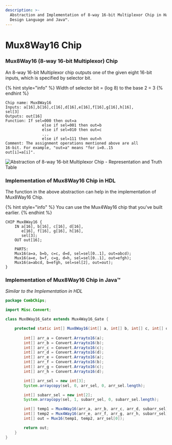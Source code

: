 ```yaml
---
description: >-
  Abstraction and Implementation of 8-way 16-bit Multiplexor Chip in Hardware
  Design Language and Java™.
---
```


# Mux8Way16 Chip

### Mux8Way16 (8-way 16-bit Multiplexor) Chip

An 8-way 16-bit Multiplexor chip outputs one of the given eight 16-bit inputs, which is specified by selector bit.

{% hint style="info" %}
Width of selector bit = (log 8) to the base 2 = 3
{% endhint %}

```nand2tetris-hdl
Chip name: Mux8Way16
Inputs: a[16],b[16],c[16],d[16],e[16],f[16],g[16],h[16],
sel[3]
Outputs: out[16]
Function: If sel=000 then out=a 
                else if sel=001 then out=b
                else if sel=010 then out=c
                ... 
                else if sel=111 then out=h
Comment: The assignment operations mentioned above are all
16-bit. For example, "out=a" means "for i=0..15
out[i]=a[i]".
```

![Abstraction of 8-way 16-bit Multiplexor Chip - Representation and Truth Table](https://www.tutorialspoint.com/digital\_circuits/images/8\_1\_multiplexer.jpg)

### Implementation of Mux8Way16 Chip in HDL

The function in the above abstraction can help in the implementation of Mux8Way16 Chip.

{% hint style="info" %}
You can use the Mux4Way16 chip that you've built earlier.
{% endhint %}

```nand2tetris-hdl
CHIP Mux8Way16 {
    IN a[16], b[16], c[16], d[16],
       e[16], f[16], g[16], h[16],
       sel[3];
    OUT out[16];

    PARTS:
    Mux16(a=a, b=b, c=c, d=d, sel=sel[0..1], out=abcd);
    Mux16(a=e, b=f, c=g, d=h, sel=sel[0..1], out=efgh);
    Mux16(a=abcd, b=efgh, sel=sel[2], out=out);
}
```

### Implementation of Mux8Way16 Chip in Java™

_Similar to the Implementation in HDL_

```java
package CombChips;

import Misc.Convert;

class Mux8Way16_Gate extends Mux4Way16_Gate {

    protected static int[] Mux8Way16(int[] a, int[] b, int[] c, int[] d, int[] e, int[] f, int[] g, int[] h, int[] sel) {
                
        int[] arr_a = Convert.Arrayto16(a);
        int[] arr_b = Convert.Arrayto16(b);
        int[] arr_c = Convert.Arrayto16(c);
        int[] arr_d = Convert.Arrayto16(d);
        int[] arr_e = Convert.Arrayto16(a);
        int[] arr_f = Convert.Arrayto16(b);
        int[] arr_g = Convert.Arrayto16(c);
        int[] arr_h = Convert.Arrayto16(d);

        int[] arr_sel = new int[3];
        System.arraycopy(sel, 0, arr_sel, 0, arr_sel.length);

        int[] subarr_sel = new int[2];
        System.arraycopy(sel, 1, subarr_sel, 0, subarr_sel.length);

        int[] temp1 = Mux4Way16(arr_a, arr_b, arr_c, arr_d, subarr_sel);
        int[] temp2 = Mux4Way16(arr_e, arr_f, arr_g, arr_h, subarr_sel);
        int[] out = Mux16(temp1, temp2, arr_sel[0]);

        return out;
    }
}
```
